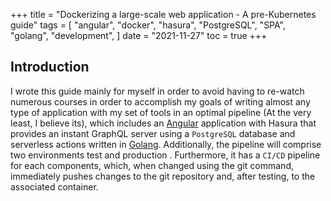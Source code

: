 +++
title = "Dockerizing a large-scale web application - A pre-Kubernetes guide"
tags = [
    "angular",
    "docker",
    "hasura",
    "PostgreSQL",
    "SPA",
    "golang",
    "development",
]
date = "2021-11-27"
toc = true
+++

## Introduction

I wrote this guide mainly for myself in order to avoid having to re-watch numerous courses in order to accomplish my goals of writing almost any type of application with my set of tools in an optimal pipeline (At the very least, I believe its), which includes an [Angular](https://angular.io/) application with Hasura that provides an instant GraphQL server using a `PostgreSQL` database and serverless actions written in [Golang](https://go.dev/). Additionally, the pipeline will comprise two environments test and production . Furthermore, it has a `CI/CD` pipeline for each components, which, when changed using the git command, immediately pushes changes to the git repository and, after testing, to the associated container.